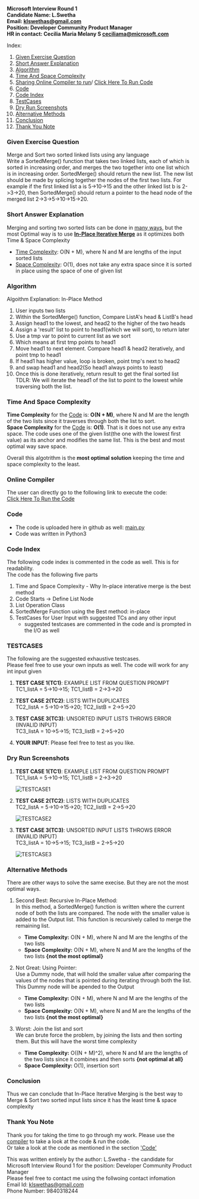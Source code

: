 **Microsoft Interview Round 1<br />
Candidate Name: L.Swetha <br />
Email: klswethas@gmail.com<br />
Position: Developer Community Product Manager<br />
HR in contact: Cecilia Maria Melany S <ceciliama@microsoft.com><br />**

Index: 
1.  [Given Exercise Question](#given-exercise-question)
2.  [Short Answer Explanation](#short-answer-explanation)
3.  [Algorithm](#algorithm)
4.  [Time And Space Complexity](#time-and-space-complexity)
5.  [Sharing Online Compiler to run](#online-compiler)/ [Click Here To Run Code](https://onlinegdb.com/JOwTqrbFj)
6.  [Code](https://github.com/LSwethanara/Microsoft_Interview_Round1/blob/main/main.py)
7.  [Code Index](#code-index)
8.  [TestCases](#testcases)
9.  [Dry Run Screenshots](#dry-run-screenshots)
10. [Alternative Methods](#alternative-methods)
11. [Conclusion](#conclusion)
12. [Thank You Note](#thank-you-note)

### Given Exercise Question
<a name = '#given-exercise-question'></a>

Merge and Sort two sorted linked lists using any language<br />
Write a SortedMerge() function that takes two linked lists, each of which is sorted in increasing order, and merges the two together into one list which is in increasing order. SortedMerge() should return the new list. The new list should be made by splicing together the nodes of the first two lists.
For example if the first linked list a is 5->10->15 and the other linked list b is 2->3->20, then SortedMerge() should return a pointer to the head node of the merged list 2->3->5->10->15->20.



### Short Answer Explanation
<a name = '#short-answer-explanation'></a>
Merging and sorting two sorted lists can be done in [many ways](#alternatives), but the most Optimal way is to use [**In-Place Iterative Merge**](#algorithm) as it optimizes both Time & Space Complexity

 - [Time Complexity](#complexity): O(N + M), where N and M are lengths of the input sorted lists<br />
 - [Space Complexity](#complexity): O(1), does not take any extra space since it is sorted in place using the space of one of given list



### Algorithm
<a name = '#algorithm'></a>
Algoithm Explanation: In-Place Method
1. User inputs two lists
2. Within the SortedMerge() function, Compare ListA's head & ListB's head 
3. Assign head1 to the lowest, and head2 to the higher of the two heads
4. Assign a 'result' list to point to head1(which we will sort), to return later
5. Use a tmp var to point to current list as we sort
6. Which means at first tmp points to head1
7. Move head1 to next element. Compare head1 & head2 iteratively, and point tmp to head1
8. If head1 has higher value, loop is broken, point tmp's next to head2
7. and swap head1 and head2(So head1 always points to least)
8. Once this is done iteratively, return result to get the final sorted list<br />
TDLR: We will iterate the head1 of the list to point to the lowest while traversing both the list. 




### Time And Space Complexity
<a name = '#time-and-space-complexity'></a>
**Time Complexity** for the [Code](https://github.com/LSwethanara/Microsoft_Interview_Round1/blob/main/main.py) is: **O(N + M)**, where N and M are the length of the two lists since it traverses through both the list to sort. <br />
**Space Complexity** for the [Code](https://github.com/LSwethanara/Microsoft_Interview_Round1/blob/main/main.py) is: **O(1)**. That is it does not use any extra space. The code uses one of the given list(the one with the lowest first value) as its anchor and modifies the same list. This is the best and most optimal way save space. <br />

Overall this algotrithm is the **most optimal solution** keeping the time and space complexity to the least. 



### Online Compiler
<a name = '#online-compiler'></a>
The user can directly go to the following link to execute the code: <br />
[Click Here To Run the Code](https://onlinegdb.com/JOwTqrbFj)



### Code
<a name = '#code'></a>
- The code is uploaded here in github as well: [main.py](https://github.com/LSwethanara/Microsoft_Interview_Round1/blob/main/main.py)
- Code was written in Python3


### Code Index
<a name = '#code-index'></a>
The following code index is commented in the code as well. This is for readability. <br />
The code has the following five parts <br />
1. Time and Space Complexity - Why In-place interative merge is the best method
2. Code Starts -> Define List Node
3. List Operation Class
4. SortedMerge Function using the Best method: in-place
5. TestCases for User Input with suggested TCs and any other input
     - suggested testcases are commented in the code and is prompted in the I/O as well


### TESTCASES
<a name = '#testcases'></a>
The following are the suggested exhaustive testcases. <br />
Please feel free to use your own inputs as well. The code will work for any int input given 

1. **TEST CASE 1(TC1)**: EXAMPLE LIST FROM QUESTION PROMPT <br />
   TC1_listA = 5->10->15;    TC1_listB = 2->3->20

2. **TEST CASE 2(TC2)**: LISTS WITH DUPLICATES <br />
   TC2_listA = 5->10->15->20;    TC2_listB = 2->5->20

3. **TEST CASE 3(TC3)**: UNSORTED INPUT LISTS THROWS ERROR (INVALID INPUT) <br />
   TC3_listA = 10->5->15;    TC3_listB = 2->5->20

4. **YOUR INPUT**: Please feel free to test as you like. 



### Dry Run Screenshots
<a name = '#dry-run-screenshots'></a>

1. **TEST CASE 1(TC1)**: EXAMPLE LIST FROM QUESTION PROMPT <br />
   TC1_listA = 5->10->15;    TC1_listB = 2->3->20<br />
   
   ![TESTCASE1](https://user-images.githubusercontent.com/13202839/165770961-3126026a-f3dd-46f6-b95a-c2b6630e15e9.PNG)

2. **TEST CASE 2(TC2)**: LISTS WITH DUPLICATES<br /> 
   TC2_listA = 5->10->15->20;    TC2_listB = 2->5->20<br />
   
   ![TESTCASE2](https://user-images.githubusercontent.com/13202839/165771035-b0683e60-472d-42e5-83da-c1db276e5c7f.PNG)
   
3. **TEST CASE 3(TC3)**: UNSORTED INPUT LISTS THROWS ERROR (INVALID INPUT)<br /> 
   TC3_listA = 10->5->15;    TC3_listB = 2->5->20<br />
   
   ![TESTCASE3](https://user-images.githubusercontent.com/13202839/165771105-77ecbd8a-4cf4-423b-b4c4-9a7a4262aa3f.PNG)


### Alternative Methods
<a name = '#alternative-methods'></a>

There are other ways to solve the same execise. But they are not the most optimal ways. <br />
1. Second Best: Recursive In-Place Method: <br />
    In this method, a SortedMerge() function is written where the current node of both the lists are compared. The node with the smaller value is added to the Output       list. This function is recursively called to merge the remaining list. <br />
    
    - **Time Complexity:** O(N + M), where N and M are the lengths of the two lists<br />
    - **Space Complexity:** O(N + M), where N and M are the lengths of the two lists **{not the most optimal}**
   
2. Not Great: Using Pointer: <br />
     Use a Dummy node, that will hold the smaller value after comparing the values of the nodes that is pointed during iterating through both the list. This Dummy node      will be apended to the Output <br />
     
    - **Time Complexity:** O(N + M), where N and M are the lengths of the two lists<br />
    - **Space Complexity:** O(N + M), where N and M are the lengths of the two lists **{not the most optimal}**

3. Worst: Join the list and sort<br />
      We can brute force the problem, by joining the lists and then sorting them. But this will have the worst time complexity <br />
     
    - **Time Complexity:** O((N + M)^2), where N and M are the lengths of the two lists since it combines and then sorts **{not optimal at all}**<br />
    - **Space Complexity:** O(1), insertion sort   
     
### Conclusion
<a name = '#conclusion'></a>
Thus we can conclude that In-Place Iterative Merging is the best way to Merge & Sort two sorted input lists since it has the least time & space complexity  

### Thank You Note
<a name = '#thank-you-note'></a>
Thank you for taking the time to go through my work. Please use the [compiler](#online-compiler) to take a look at the code & run the code.<br />
Or take a look at the code as mentioned in the section ['Code'](#code)<br />

This was written entirely by the author: L.Swetha - the candidate for Microsoft Interview Round 1 for the 
position: Developer Community Product Manager <br />
Please feel free to contact me using the follwoing contact infomation<br />
Email Id: klswethas@gmail.com<br />
Phone Number: 9840318244<br />


